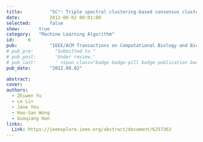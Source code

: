 ```yaml
---
title:          "SC³: Triple spectral clustering-based consensus clustering framework for class discovery from cancer gene expression profiles"
date:           2012-08-02 00:01:00
selected:       false
show:		true
category:	"Machine Learning Algorithm"
id:		6
pub:            "IEEE/ACM Transactions on Computational Biology and Bioinformatics"
# pub_pre:        "Submitted to "
# pub_post:       'Under review.'
# pub_last:       ' <span class="badge badge-pill badge-publication badge-success">Spotlight</span>'
pub_date:       "2012.08.02"

abstract:
cover:
authors:
  - Zhiwen Yu
  - Le Li+
  - Jane You
  - Hau-San Wong
  - Guoqiang Han
links:
  Link: https://ieeexplore.ieee.org/abstract/document/6257363
---
```


